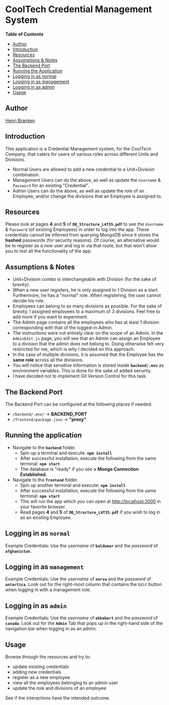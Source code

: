# CoolTech Credential Management System

**Table of Contents**

- [Author](#author)
- [Introduction](#introduction)
- [Resources](#resources)
- [Assumptions & Notes](#assumptions)
- [The Backend Port](#port)
- [Running the Application](#running)
- [Logging in as normal](#normal)
- [Logging in as management](#management)
- [Logging in as admin](#admin)
- [Usage](#usage)

<a id="author"></a>

## Author

<a href="https://github.com/HenriBranken" target="_blank">Henri Branken</a>

<a id="introduction"></a>

## Introduction

This application is a Credential Management system, for the CoolTech Company, that caters for users of various roles across different Units and Divisions.

- Normal Users are allowed to add a new credential to a Unit+Division combination.
- Management Users can do the above, as well as update the `Username` & `Password` for an existing "Credential".
- Admin Users can do the above, as well as update the role of an Employee, and/or change the divisions that an Employee is assigned to.

<a id="resources"></a>

## Resources

Please look at pages **4** and **5** of **`DB_Structure_L4T35.pdf`** to see the `Username` & `Password` (of existing Employees) in order to log into the app. These credentials cannot be inferred from querying MongoDB since it stores the **hashed** passwords (for security reasons).
Of course, an alternative would be to register as a new user and log in via that route, but that won't allow you to test all the functionality of the app.

<a id="assumptions"></a>

## Assumptions & Notes

- Unit+Division combo is interchangeable with Division (for the sake of brevity).
- When a new user registers, he is only assigned to 1 Division as a start. Furthermore, he has a "normal" role. When registering, the user cannot decide his role.
- Employees can belong to as many divisions as possible. For the sake of brevity, I assigned employees to a maximum of 3 divisions. Feel free to add more if you want to experiment.
- The Admin page contains all the employees who has at least 1 division corresponding with that of the logged-in Admin.
- The instructions were not entirely clear on the scope of an Admin. In the `AdminEdit.js` page, you will see that an Admin can assign an Employee to a division that the admin does not belong to. Doing otherwise felt very restricted for me, which is why I decided on this approach.
- In the case of multiple divisions, it is assumed that the Employee has the **same role** across all the divisions.
- You will notice that sensitive information is stored inside **`backend/.env`** as environment variables. This is done for the sake of added security.
- I have decided not to implement Git Version Control for this task.

<a id="port"></a>

## The Backend Port

The Backend Port can be configured at the following places if needed:

- `/backend/.env/` -> **BACKEND_PORT**
- `/frontend/package.json` -> **"proxy"**

<a id="running"></a>

## Running the application

- Navigate to the **`backend`** folder.
  - Spin up a terminal and execute: **`npm install`**
  - After successful installation, execute the following from the same terminal: **`npm start`**
  - The database is "ready" if you see **> Mongo Connection Established.**
- Navigate to the **`frontend`** folder.
  - Spin up another terminal and execute: **`npm install`**
  - After successful installation, execute the following from the same terminal: **`npm start`**
  - This will run the app which you can open at [http://localhost:3000](http://localhost:3000) in your favorite browser.
  - Read pages **4** and **5** of **`DB_Structure_L4T35.pdf`** if you wish to log in as an existing Employee.

<a id="normal"></a>

## Logging in as `normal`

Example Credentials: Use the _username_ of **`baldomar`** and the _password_ of **`afghanistan`**.

<a id="management"></a>

## Logging in as `management`

Example Credentials: Use the _username_ of **`nerva`** and the _password_ of **`antartica`**. Look out for the right-most column that contains the `Edit` button when logging in with a management role.

<a id="admin"></a>

## Logging in as `admin`

Example Credentials: Use the _username_ of **`ekkebert`** and the _password_ of **`canada`**. Look out for the **`Admin`** Tab that pops up in the right-hand side of the navigation bar when logging in as an admin.

<a id="usage"></a>

## Usage

Browse through the resources and try to:

- update existing credentials
- adding new credentials
- register as a new employee
- view all the employees belonging to an admin user
- update the role and divisions of an employee

See if the interactions have the intended outcome.
